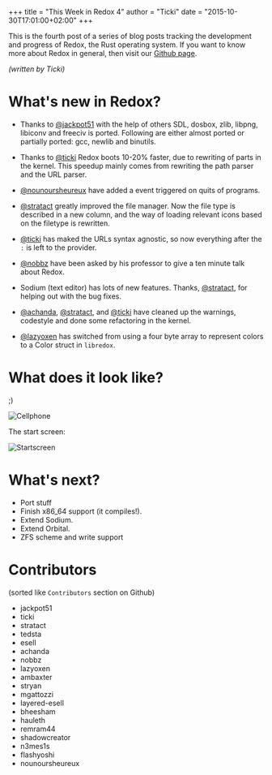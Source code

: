 +++
title = "This Week in Redox 4"
author = "Ticki"
date = "2015-10-30T17:01:00+02:00"
+++

This is the fourth post of a series of blog posts tracking the development and progress of Redox, the Rust operating system. If you want to know more about Redox in general, then visit our [Github page](https://github.com/redox-os/redox).

*(written by Ticki)*

# What's new in Redox?

- Thanks to [@jackpot51](https://github.com/jackpot51) with the help of others SDL, dosbox, zlib, libpng, libiconv and freeciv is ported. Following are either almost ported or partially ported: gcc, newlib and binutils.

- Thanks to [@ticki](https://github.com/ticki) Redox boots 10-20% faster, due to rewriting of parts in the kernel. This speedup mainly comes from rewriting the path parser and the URL parser.

- [@nounoursheureux](https://github.com/nounoursheureux) have added a event triggered on quits of programs.

- [@stratact](https://github.com/stratact) greatly improved the file manager. Now the file type is described in a new column, and the way of loading relevant icons based on the filetype is rewritten.

- [@ticki](https://github.com/ticki) has maked the URLs syntax agnostic, so now everything after the `:` is left to the provider.

- [@nobbz](https://github.com/nobbz) have been asked by his professor to give a ten minute talk about Redox.

- Sodium (text editor) has lots of new features. Thanks, [@stratact](https://github.com/stratact), for helping out with the bug fixes.

- [@achanda](https://github.com/achanda), [@stratact](https://github.com/stratact), and [@ticki](https://github.com/ticki) have cleaned up the warnings, codestyle and done some refactoring in the kernel.

- [@lazyoxen](https://github.com/lazyoxen) has switched from using a four byte array to represent colors to a Color struct in `libredox`.



# What does it look like?

;)

![Cellphone](https://raw.githubusercontent.com/redox-os/redox/master/img/fun/cellphone.jpg)

The start screen:

![Startscreen](https://raw.githubusercontent.com/Ticki/redox/master/img/screenshots/start.png)

# What's next?

- Port stuff
- Finish x86_64 support (it compiles!).
- Extend Sodium.
- Extend Orbital.
- ZFS scheme and write support

# Contributors

(sorted like `Contributors` section on Github)

- jackpot51
- ticki
- stratact
- tedsta
- esell
- achanda
- nobbz
- lazyoxen
- ambaxter
- stryan
- mgattozzi
- layered-esell
- bheesham
- hauleth
- remram44
- shadowcreator
- n3mes1s
- flashyoshi
- nounoursheureux
